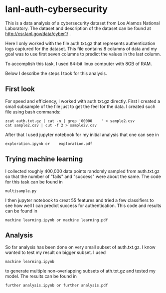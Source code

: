 # lanl-auth-cybersecurity

This is a data analysis of  a cybersecurity dataset from Los Alamos National Laboratory. The dataset and description of the dataset can be found at http://csr.lanl.gov/data/cyber1/ . 

Here I only worked with the file auth.txt.gz that represents authentication logs captured for the dataset. This file contains 8 columns of data and my goal was to use first seven columns to predict the values in the last column.

To accomplish this task, I used 64-bit linux computer with 8GB of RAM. 

Below I describe the steps I took for this analysis.

## First look

For speed and efficiency, I worked with auth.txt.gz directly. First I created a small subsample of the file just to get the feel for the data.
I created such file using bash commands:
```
zcat auth.txt.gz | cat -n | grep '00000    ' > sample2.csv
cat sample2.csv | cut -f 2 > sample2v.csv
```
After that I used jupyter notebook for my initial analysis that one can see in 
```
exploration.ipynb or  	exploration.pdf
```

## Trying machine learning

I collected roughly 400,000 data points randomly sampled from auth.txt.gz so that the number of "fails" and "success" were about the same. The code for this task can be found in 
```
multisample.py
```

I then jupyter notebook to creat 55 features and tried a few classifiers to see how well I can predict success for authentication. This code and results can be found in

```
machine learning.ipynb or machine learning.pdf
```

## Analysis

So far analysis has been done on very small subset of auth.txt.gz. I know wanted to test my result on bigger subset. I used 
```
machine learning.ipynb
```
to generate multiple non-overlapping subsets of ath.txt.gz and tested my model. The results can be found in

```
further analysis.ipynb or further analysis.pdf
```